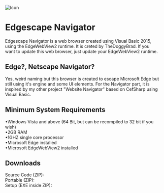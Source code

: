 ![Icon]([https://thedoggybrad.github.io/2048ontheweb/meta/2048-rounded-144.png](https://upload.wikimedia.org/wikipedia/commons/thumb/b/b8/Microsoft_Edge_logo_%282015%E2%80%932019%29.svg/1920px-Microsoft_Edge_logo_%282015%E2%80%932019%29.svg.png))
# Edgescape Navigator
Edgescape Navigator is a web browser created using Visual Basic 2015, using the EdgeWebView2 runtime. It is creted by TheDoggyBrad. If you want to update this web browser, just update your EdgeWebView2 runtime.

## Edge?, Netscape Navigator?
Yes, weird naming but this browser is created to escape Microsoft Edge but still using it's engine and some UI elements. For the Navigator part, it is inspired by my other project "Website Navigator" based on CefSharp using Visual Basic.

## Minimum System Requirements
•Windows Vista and above (64 Bit, but can be recompiled to 32 bit if you wish)
<br>
•2GB RAM
<br>
•1GHZ single core processor
<br>
•Microsoft Edge installed
<br>
•Microsoft EdgeWebView2 installed

## Downloads
Source Code (ZIP): 
<br>
Portable (ZIP): 
<br>
Setup (EXE inside ZIP): 
